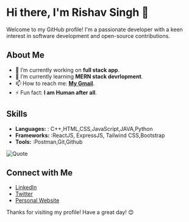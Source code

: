# Hi there, I'm Rishav Singh 👋

Welcome to my GitHub profile! I'm a passionate developer with a keen interest in software development and open-source contributions.




## About Me

- 🔭 I’m currently working on **full stack app**.
- 🌱 I’m currently learning **MERN stack devrlopment**.
- 📫 How to reach me: **[My Gmail](rishavsinghjbn@gmail.com)**.
- ⚡ Fun fact: **I am Human after all**.

## Skills

- **Languages:** : C++,HTML,CSS,JavaScript,JAVA,Python
- **Frameworks:** :ReactJS, ExpressJS, Tailwind CSS,Bootstrap
- **Tools:** :Postman,Git,Github


![Quote](https://quotes-github-readme.vercel.app/api?type=horizontal&theme=radical)

## Connect with Me

- [LinkedIn](#)
- [Twitter](#)
- [Personal Website](#)

Thanks for visiting my profile! Have a great day! 😊
